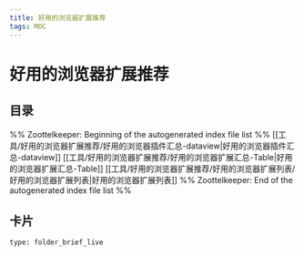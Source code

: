 ```yaml
---
title: 好用的浏览器扩展推荐
tags: MOC
---
```

# 好用的浏览器扩展推荐

## 目录



%% Zoottelkeeper: Beginning of the autogenerated index file list  %%
 [[工具/好用的浏览器扩展推荐/好用的浏览器插件汇总-dataview|好用的浏览器插件汇总-dataview]]
 [[工具/好用的浏览器扩展推荐/好用的浏览器扩展汇总-Table|好用的浏览器扩展汇总-Table]]
 [[工具/好用的浏览器扩展推荐/好用的浏览器扩展列表/好用的浏览器扩展列表|好用的浏览器扩展列表]]
%% Zoottelkeeper: End of the autogenerated index file list  %%












## 卡片

```ccard
type: folder_brief_live
```



















